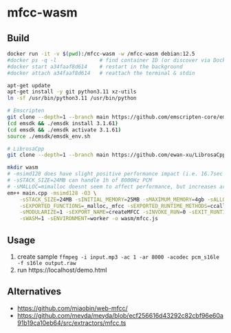 # mfcc-wasm

## Build

```sh
docker run -it -v $(pwd):/mfcc-wasm -w /mfcc-wasm debian:12.5
#docker ps -q -l              # find container ID (or discover via Docker desktop)
#docker start a34faaf8d614    # restart in the background
#docker attach a34faaf8d614   # reattach the terminal & stdin

apt-get update
apt-get install -y git python3.11 xz-utils
ln -sf /usr/bin/python3.11 /usr/bin/python

# Emscripten
git clone --depth=1 --branch main https://github.com/emscripten-core/emsdk/
(cd emsdk && ./emsdk install 3.1.61)
(cd emsdk && ./emsdk activate 3.1.61)
source ./emsdk/emsdk_env.sh

# LibrosaCpp
git clone --depth=1 --branch main https://github.com/ewan-xu/LibrosaCpp

mkdir wasm
# -msimd128 does have slight positive performance impact (i.e. 16.7sec vs 16.5sec on a test case)
# -sSTACK_SIZE=24MB can handle 1h of 8000Hz PCM
# -sMALLOC=mimalloc doesnt seem to affect performance, but increases artifact size
em++ main.cpp -msimd128 -O3 \
	-sSTACK_SIZE=24MB -sINITIAL_MEMORY=25MB -sMAXIMUM_MEMORY=4gb -sALLOW_MEMORY_GROWTH=1 -sIMPORTED_MEMORY=1 \
	-sEXPORTED_FUNCTIONS=_malloc,_mfcc -sEXPORTED_RUNTIME_METHODS=ccall \
	-sMODULARIZE=1 -sEXPORT_NAME=createMFCC -sINVOKE_RUN=0 -sEXIT_RUNTIME=1 \
	-sWASM=1 -sENVIRONMENT=worker -o wasm/mfcc.js
```

## Usage

1. create sample `ffmpeg -i input.mp3 -ac 1 -ar 8000 -acodec pcm_s16le -f s16le output.raw`
2. run https://localhost/demo.html

## Alternatives

- https://github.com/miaobin/web-mfcc/
- https://github.com/meyda/meyda/blob/ecf256616d43292c82cbf96e60a91b19ca10eb64/src/extractors/mfcc.ts